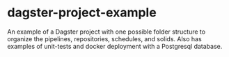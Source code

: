 # dagster-project-example
An example of a Dagster project with one possible folder structure to organize the pipelines, repositories, schedules, and solids. Also has examples of unit-tests and docker deployment with a Postgresql database.
